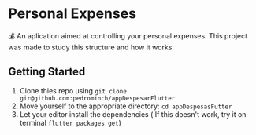# Personal Expenses

:moneybag: An aplication aimed at controlling your personal expenses. 
This project was made to study this structure and how it works.

## Getting Started

1. Clone thies repo using `git clone gir@github.com:pedrominch/appDespesarFlutter`
2. Move yourself to the appropriate directory: `cd appDespesasFutter`
3. Let your editor install the dependencies ( If this doesn't work, try it on terminal `flutter packages get`)


